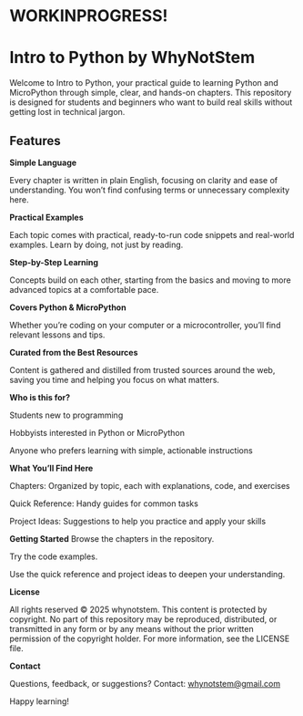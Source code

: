 # WORKINPROGRESS!

# Intro to Python by WhyNotStem


Welcome to Intro to Python, your practical guide to learning Python and MicroPython through simple, clear, and hands-on chapters. This repository is designed for students and beginners who want to build real skills without getting lost in technical jargon.


## Features

**Simple Language**

Every chapter is written in plain English, focusing on clarity and ease of understanding. You won’t find confusing terms or unnecessary complexity here.

**Practical Examples**

Each topic comes with practical, ready-to-run code snippets and real-world examples. Learn by doing, not just by reading.

**Step-by-Step Learning**

Concepts build on each other, starting from the basics and moving to more advanced topics at a comfortable pace.

**Covers Python & MicroPython**

Whether you’re coding on your computer or a microcontroller, you’ll find relevant lessons and tips.

**Curated from the Best Resources**

Content is gathered and distilled from trusted sources around the web, saving you time and helping you focus on what matters.

**Who is this for?**

Students new to programming

Hobbyists interested in Python or MicroPython

Anyone who prefers learning with simple, actionable instructions

**What You’ll Find Here**

Chapters: Organized by topic, each with explanations, code, and exercises

Quick Reference: Handy guides for common tasks

Project Ideas: Suggestions to help you practice and apply your skills

**Getting Started**
Browse the chapters in the repository.

Try the code examples.

Use the quick reference and project ideas to deepen your understanding.

**License**

All rights reserved © 2025 whynotstem.
This content is protected by copyright. No part of this repository may be reproduced, distributed, or transmitted in any form or by any means without the prior written permission of the copyright holder.
For more information, see the LICENSE file.

**Contact**

Questions, feedback, or suggestions?
Contact: whynotstem@gmail.com

Happy learning!

